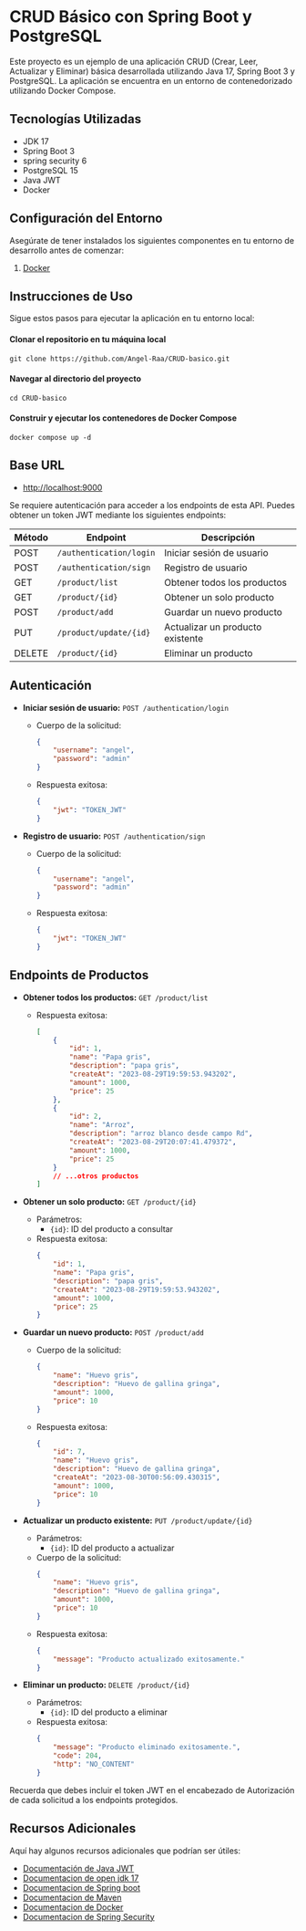 # CRUD Básico con Spring Boot y PostgreSQL

Este proyecto es un ejemplo de una aplicación CRUD (Crear, Leer, Actualizar y Eliminar) básica desarrollada utilizando Java 17, Spring Boot 3 y PostgreSQL. La aplicación se encuentra en un entorno de contenedorizado utilizando Docker Compose.

## Tecnologías Utilizadas

- JDK 17
- Spring Boot 3
- spring security 6
- PostgreSQL 15
- Java JWT
- Docker 

## Configuración del Entorno

Asegúrate de tener instalados los siguientes componentes en tu entorno de desarrollo antes de comenzar:

1. [Docker](https://docs.docker.com/compose/install/)

## Instrucciones de Uso

Sigue estos pasos para ejecutar la aplicación en tu entorno local:


#### Clonar el repositorio en tu máquina local
```
git clone https://github.com/Angel-Raa/CRUD-basico.git
```
#### Navegar al directorio del proyecto
```
cd CRUD-basico
```

#### Construir y ejecutar los contenedores de Docker Compose
```
docker compose up -d
```

## Base URL

- [http://localhost:9000](http://localhost:9000)

Se requiere autenticación para acceder a los endpoints de esta API. Puedes obtener un token JWT mediante los siguientes endpoints:

| Método   | Endpoint                               | Descripción                                |
|----------|----------------------------------------|--------------------------------------------|
| POST     | `/authentication/login`                | Iniciar sesión de usuario                  |
| POST     | `/authentication/sign`                 | Registro de usuario                        |
| GET      | `/product/list`                        | Obtener todos los productos                |
| GET      | `/product/{id}`                        | Obtener un solo producto                   |
| POST     | `/product/add`                         | Guardar un nuevo producto                  |
| PUT      | `/product/update/{id}`                 | Actualizar un producto existente           |
| DELETE   | `/product/{id}`                        | Eliminar un producto                       |

## Autenticación
- **Iniciar sesión de usuario:** `POST /authentication/login`
    - Cuerpo de la solicitud:
        ```json
        {
            "username": "angel",
            "password": "admin"
        }
        ```
    - Respuesta exitosa:
        ```json
        {
            "jwt": "TOKEN_JWT"
        }
        ```

- **Registro de usuario:** `POST /authentication/sign`
    - Cuerpo de la solicitud:
        ```json
        {
            "username": "angel",
            "password": "admin"
        }
        ```
    - Respuesta exitosa:
        ```json
        {
            "jwt": "TOKEN_JWT"
        }
        ```

## Endpoints de Productos

- **Obtener todos los productos:** `GET /product/list`
    - Respuesta exitosa:
        ```json
        [
            {
                "id": 1,
                "name": "Papa gris",
                "description": "papa gris",
                "createAt": "2023-08-29T19:59:53.943202",
                "amount": 1000,
                "price": 25
            },
            {
                "id": 2,
                "name": "Arroz",
                "description": "arroz blanco desde campo Rd",
                "createAt": "2023-08-29T20:07:41.479372",
                "amount": 1000,
                "price": 25
            }
            // ...otros productos
        ]
        ```

- **Obtener un solo producto:** `GET /product/{id}`
    - Parámetros:
        - `{id}`: ID del producto a consultar
    - Respuesta exitosa:
        ```json
        {
            "id": 1,
            "name": "Papa gris",
            "description": "papa gris",
            "createAt": "2023-08-29T19:59:53.943202",
            "amount": 1000,
            "price": 25
        }
        ```

- **Guardar un nuevo producto:** `POST /product/add`
    - Cuerpo de la solicitud:
        ```json
        {
            "name": "Huevo gris",
            "description": "Huevo de gallina gringa",
            "amount": 1000,
            "price": 10
        }
        ```
    - Respuesta exitosa:
        ```json
        {
            "id": 7,
            "name": "Huevo gris",
            "description": "Huevo de gallina gringa",
            "createAt": "2023-08-30T00:56:09.430315",
            "amount": 1000,
            "price": 10
        }
        ```

- **Actualizar un producto existente:** `PUT /product/update/{id}`
    - Parámetros:
        - `{id}`: ID del producto a actualizar
    - Cuerpo de la solicitud:
        ```json
        {
            "name": "Huevo gris",
            "description": "Huevo de gallina gringa",
            "amount": 1000,
            "price": 10
        }
        ```
    - Respuesta exitosa:
        ```json
        {
            "message": "Producto actualizado exitosamente."
        }
        ```

- **Eliminar un producto:** `DELETE /product/{id}`
    - Parámetros:
        - `{id}`: ID del producto a eliminar
    - Respuesta exitosa:
        ```json
        {
            "message": "Producto eliminado exitosamente.",
            "code": 204,
            "http": "NO_CONTENT"
        }
        ```
Recuerda que debes incluir el token JWT en el encabezado de Autorización de cada solicitud a los endpoints protegidos.


## Recursos Adicionales

Aquí hay algunos recursos adicionales que podrían ser útiles:

- [Documentación de Java JWT](https://github.com/jwtk/jjwt)
- [Documentacion de open jdk 17](https://docs.oracle.com/en/java/javase/17/docs/api/)
- [Documentacion de Spring boot](https://docs.spring.io/spring-boot/docs/current/reference/htmlsingle/)
- [Documentacion de Maven](https://maven.apache.org/guides/getting-started/)
- [Documentacion de Docker](https://docs.docker.com/)
- [Documentacion de Spring Security](https://docs.spring.io/spring-security/reference/index.html)

